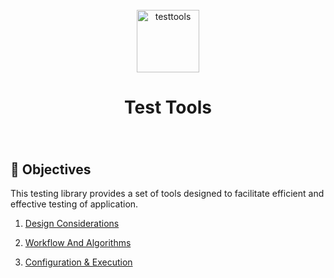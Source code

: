 <div align="center">
  <br>
  <img alt="testtools" src="https://user-images.githubusercontent.com/108890369/223312587-5c6326cc-5cf8-457d-9bb0-0a90f12190e5.png" height="100">
  <h1>Test Tools</h1>
  <h3></h3>
  </br>
</div>

## 🎯 Objectives

This testing library provides a set of tools designed to facilitate efficient and effective testing of application.

1. [Design Considerations](Design_Considerations.md)

2. [Workflow And Algorithms](Workflow_and_Algorithms.md)

3. [Configuration & Execution](../../../../cloud/libraries/python/test-tools/README.md)